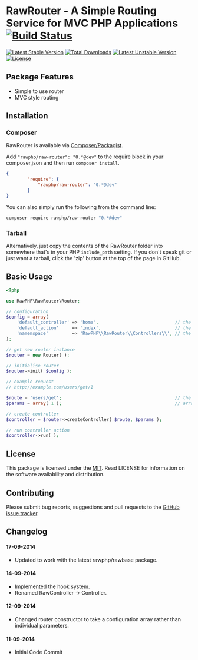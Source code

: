 # RawRouter - A Simple Routing Service for MVC PHP Applications [![Build Status](https://travis-ci.org/rawphp/RawRouter.svg?branch=master)](https://travis-ci.org/rawphp/RawRouter)

[![Latest Stable Version](https://poser.pugx.org/rawphp/raw-router/v/stable.svg)](https://packagist.org/packages/rawphp/raw-router) [![Total Downloads](https://poser.pugx.org/rawphp/raw-router/downloads.svg)](https://packagist.org/packages/rawphp/raw-router) [![Latest Unstable Version](https://poser.pugx.org/rawphp/raw-router/v/unstable.svg)](https://packagist.org/packages/rawphp/raw-router) [![License](https://poser.pugx.org/rawphp/raw-router/license.svg)](https://packagist.org/packages/rawphp/raw-router)

## Package Features
- Simple to use router
- MVC style routing

## Installation

### Composer
RawRouter is available via [Composer/Packagist](https://packagist.org/packages/rawphp/raw-router).

Add `"rawphp/raw-router": "0.*@dev"` to the require block in your composer.json and then run `composer install`.

```json
{
        "require": {
            "rawphp/raw-router": "0.*@dev"
        }
}
```

You can also simply run the following from the command line:

```sh
composer require rawphp/raw-router "0.*@dev"
```

### Tarball
Alternatively, just copy the contents of the RawRouter folder into somewhere that's in your PHP `include_path` setting. If you don't speak git or just want a tarball, click the 'zip' button at the top of the page in GitHub.

## Basic Usage

```php
<?php

use RawPHP\RawRouter\Router;

// configuration
$config = array(
    'default_controller' => 'home',                             // the controller that will handle requests if the requested controller is not found
    'default_action'     => 'index',                            // the default action (method) to call if the requested action is not found
    'namemspace'         => 'RawPHP\\RawRouter\\Controllers\\', // the controllers namespace, leave empty if namespaces are not used
);

// get new router instance
$router = new Router( );

// initialise router
$router->init( $config );

// example request
// http://example.com/users/get/1

$route = 'users/get';                                           // the route must be in one of the following formats [ controller, controller/action, controller/action/param/param/... ]
$params = array( 1 );                                           // array of values to be passed to the action method in the correct order

// create controller
$controller = $router->createController( $route, $params );

// run controller action
$controller->run( );
```

## License
This package is licensed under the [MIT](https://github.com/rawphp/RawRouter/blob/master/LICENSE). Read LICENSE for information on the software availability and distribution.

## Contributing

Please submit bug reports, suggestions and pull requests to the [GitHub issue tracker](https://github.com/rawphp/RawRouter/issues).

## Changelog

#### 17-09-2014
- Updated to work with the latest rawphp/rawbase package.

#### 14-09-2014
- Implemented the hook system.
- Renamed RawController -> Controller.

#### 12-09-2014
- Changed router constructor to take a configuration array rather than individual parameters.

#### 11-09-2014
- Initial Code Commit
